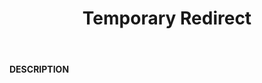 ﻿---
category: 3xx
code: 307
cover: https://firebasestorage.googleapis.com/v0/b/capy-http.appspot.com/o/Capy307.gif?alt=media
coverAlt: Temporary Redirect
description: Temporary Redirect
pubDate: 2014-06-01
tags:
- 3xx
title: Temporary Redirect
---

__DESCRIPTION__